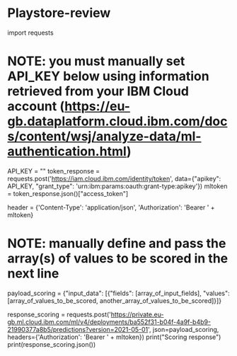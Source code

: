 # Playstore-review
import requests

# NOTE: you must manually set API_KEY below using information retrieved from your IBM Cloud account (https://eu-gb.dataplatform.cloud.ibm.com/docs/content/wsj/analyze-data/ml-authentication.html)
API_KEY = "<your API key>"
token_response = requests.post('https://iam.cloud.ibm.com/identity/token', data={"apikey":
 API_KEY, "grant_type": 'urn:ibm:params:oauth:grant-type:apikey'})
mltoken = token_response.json()["access_token"]

header = {'Content-Type': 'application/json', 'Authorization': 'Bearer ' + mltoken}

# NOTE: manually define and pass the array(s) of values to be scored in the next line
payload_scoring = {"input_data": [{"fields": [array_of_input_fields], "values": [array_of_values_to_be_scored, another_array_of_values_to_be_scored]}]}

response_scoring = requests.post('https://private.eu-gb.ml.cloud.ibm.com/ml/v4/deployments/ba552f31-b04f-4a9f-b4b9-21990377a8b5/predictions?version=2021-05-01', json=payload_scoring,
 headers={'Authorization': 'Bearer ' + mltoken})
print("Scoring response")
print(response_scoring.json())
